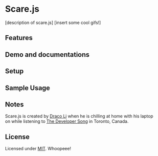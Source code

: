 # Scare.js

[description of scare.js]
[insert some cool gifs!]

## Features

## Demo and documentations

## Setup

## Sample Usage

## Notes
Scare.js is created by [Draco Li](http://www.dracoli.com) when he is chilling at home with his laptop on while listening to [The Developer Song](http://www.youtube.com/watch?v=TROd29XFHY0) in Toronto, Canada.

## License
Licensed under [MIT](http://www.opensource.org/licenses/mit-license.php). Whoopeee!